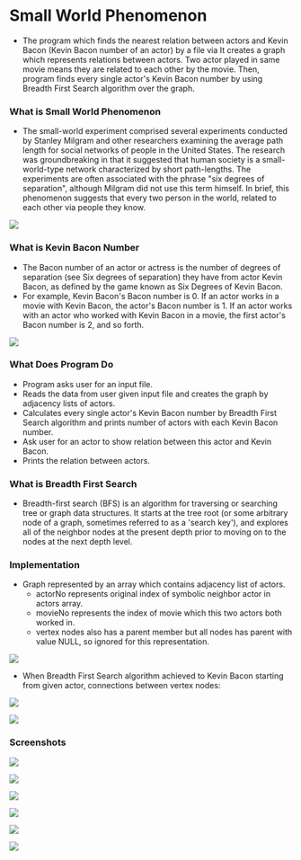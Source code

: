 # Small World Phenomenon
* The program which finds the nearest relation between actors and Kevin Bacon (Kevin Bacon number of an actor) by a file via  It creates a graph which represents relations between actors. Two actor played in same movie means they are related to each other by the movie. Then, program finds every single actor's Kevin Bacon number by using Breadth First Search algorithm over the graph. 


### What is Small World Phenomenon
* The small-world experiment comprised several experiments conducted by Stanley Milgram and other researchers examining the average path length for social networks of people in the United States. The research was groundbreaking in that it suggested that human society is a small-world-type network characterized by short path-lengths. The experiments are often associated with the phrase "six degrees of separation", although Milgram did not use this term himself. In brief, this phenomenon suggests that every two person in the world, related to each other via people they know.

![](https://i.imgur.com/cNB8dB5.png)


### What is Kevin Bacon Number
* The Bacon number of an actor or actress is the number of degrees of separation (see Six degrees of separation) they have from actor Kevin Bacon, as defined by the game known as Six Degrees of Kevin Bacon.
* For example, Kevin Bacon's Bacon number is 0. If an actor works in a movie with Kevin Bacon, the actor's Bacon number is 1. If an actor works with an actor who worked with Kevin Bacon in a movie, the first actor's Bacon number is 2, and so forth.

![](https://i.imgur.com/baOiiFD.png)


### What Does Program Do
* Program asks user for an input file.
* Reads the data from user given input file and creates the graph by adjacency lists of actors.
* Calculates every single actor's Kevin Bacon number by Breadth First Search algorithm and prints number of actors with each Kevin Bacon number.
* Ask user for an actor to show relation between this actor and Kevin Bacon.
* Prints the relation between actors.


### What is Breadth First Search
* Breadth-first search (BFS) is an algorithm for traversing or searching tree or graph data structures. It starts at the tree root (or some arbitrary node of a graph, sometimes referred to as a 'search key'), and explores all of the neighbor nodes at the present depth prior to moving on to the nodes at the next depth level.


### Implementation
* Graph represented by an array which contains adjacency list of actors.
  * actorNo represents original index of symbolic neighbor actor in actors array. 
  * movieNo represents the index of movie which this two actors both worked in.
  * vertex nodes also has a parent member but all nodes has parent with value NULL, so ignored for this representation.

![](https://i.imgur.com/Ujymza5.png)

* When Breadth First Search algorithm achieved to Kevin Bacon starting from given actor, connections between vertex nodes:

![](https://i.imgur.com/cNDEPDO.png)

![](https://i.imgur.com/2jIarvz.png)


### Screenshots

![](https://i.imgur.com/gLbAUp9.png)

![](https://i.imgur.com/Qy6Jez2.png)

![](https://i.imgur.com/FYGTUq1.png)

![](https://i.imgur.com/fEqA790.png)

![](https://i.imgur.com/XwAH5uq.png)

![](https://i.imgur.com/ipyqAiq.png)
